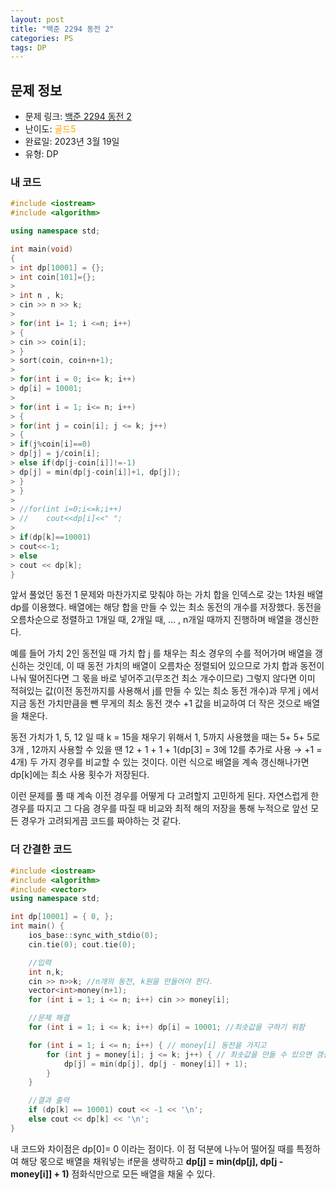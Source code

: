 ```yaml
---
layout: post
title: "백준 2294 동전 2"
categories: PS
tags: DP
---
```


## 문제 정보
- 문제 링크: [백준 2294 동전 2](https://www.acmicpc.net/problem/2294)
- 난이도: <span style="color:#FFA500">골드5</span>
- 완료일: 2023년 3월 19일
- 유형: DP

### 내 코드

```C++
#include <iostream>
#include <algorithm>

using namespace std;

int main(void)
{
> int dp[10001] = {};
> int coin[101]={};
> 
> int n , k;
> cin >> n >> k;
> 
> for(int i= 1; i <=n; i++)
> {
> cin >> coin[i];
> }
> sort(coin, coin+n+1);
> 
> for(int i = 0; i<= k; i++)
> dp[i] = 10001;
> 
> for(int i = 1; i<= n; i++)
> {
> for(int j = coin[i]; j <= k; j++)
> {
> if(j%coin[i]==0)
> dp[j] = j/coin[i];
> else if(dp[j-coin[i]]!=-1)
> dp[j] = min(dp[j-coin[i]]+1, dp[j]);
> }
> }
> 
> //for(int i=0;i<=k;i++)
> //    cout<<dp[i]<<" ";
> 
> if(dp[k]==10001)
> cout<<-1;
> else
> cout << dp[k];
}
```

앞서 풀었던 동전 1 문제와 마찬가지로 맞춰야 하는 가치 합을 인덱스로 갖는 1차원 배열 dp를 이용했다. 배열에는 해당 합을 만들 수 있는 최소 동전의 개수를 저장했다. 동전을 오름차순으로 정렬하고 1개일 때, 2개일 때, … , n개일 때까지 진행하며 배열을 갱신한다. 

예를 들어 가치 2인 동전일 때 가치 합 j 를 채우는 최소 경우의 수를 적어가며 배열을 갱신하는 것인데, 이 때 동전 가치의 배열이 오름차순 정렬되어 있으므로 가치 합과 동전이 나눠 떨어진다면 그 몫을 바로 넣어주고(무조건 최소 개수이므로) 그렇지 않다면 이미 적혀있는 값(이전 동전까지를 사용해서 j를 만들 수 있는 최소 동전 개수)과 무게 j 에서 지금 동전 가치만큼을 뺀 무게의 최소 동전 갯수 +1 값을 비교하여 더 작은 것으로 배열을 채운다. 

동전 가치가 1, 5, 12 일 때 k = 15을 채우기 위해서 1, 5까지 사용했을 때는 5+ 5+ 5로 3개 , 12까지 사용할 수 있을 땐 12 + 1 + 1 + 1(dp[3] = 3에 12를 추가로 사용 → +1 = 4개) 두 가지 경우를 비교할 수 있는 것이다. 이런 식으로 배열을 계속 갱신해나가면 dp[k]에는 최소 사용 횟수가 저장된다.

이런 문제를 풀 때 계속 이전 경우를 어떻게 다 고려할지 고민하게 된다. 자연스럽게 한 경우를 따지고 그 다음 경우를 따질 때 비교와 최적 해의 저장을 통해 누적으로 앞선 모든 경우가 고려되게끔 코드를 짜야하는 것 같다.

### 더 간결한 코드

```C++
#include <iostream>
#include <algorithm>
#include <vector>
using namespace std;

int dp[10001] = { 0, };
int main() {
	ios_base::sync_with_stdio(0);
	cin.tie(0); cout.tie(0);

	//입력
	int n,k;
	cin >> n>>k; //n개의 동전, k원을 만들어야 한다.
	vector<int>money(n+1);
	for (int i = 1; i <= n; i++) cin >> money[i];

	//문제 해결
	for (int i = 1; i <= k; i++) dp[i] = 10001; //최솟값을 구하기 위함

	for (int i = 1; i <= n; i++) { // money[i] 동전을 가지고
		for (int j = money[i]; j <= k; j++) { // 최솟값을 만들 수 있으면 갱신
			dp[j] = min(dp[j], dp[j - money[i]] + 1);
		}
	}

	//결과 출력
	if (dp[k] == 10001) cout << -1 << '\n';
	else cout << dp[k] << '\n';
}
```

내 코드와 차이점은 dp[0]= 0 이라는 점이다. 이 점 덕분에 나누어 떨어질 때를 특정하여 해당 몫으로 배열을 채워넣는 if문을 생략하고 **dp[j] = min(dp[j], dp[j - money[i]] + 1)** 점화식만으로 모든 배열을 채울 수 있다.
